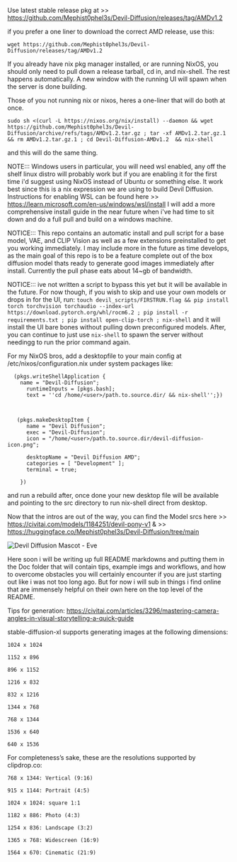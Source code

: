 
Use latest stable release pkg at >> https://github.com/Mephist0phel3s/Devil-Diffusion/releases/tag/AMDv1.2

if you prefer a one liner to download the correct AMD release, use this:
```
wget https://github.com/Mephist0phel3s/Devil-Diffusion/releases/tag/AMDv1.2
```
 

If you already have nix pkg manager installed, or are running NixOS, you should only need to pull down a release tarball, cd in, and nix-shell. The rest happens automatically. 
A new window with the running UI will spawn when the server is done building.

Those of you not running nix or nixos, heres a one-liner that will do both at once.
```
sudo sh <(curl -L https://nixos.org/nix/install) --daemon && wget https://github.com/Mephist0phel3s/Devil-Diffusion/archive/refs/tags/AMDv1.2.tar.gz ; tar -xf AMDv1.2.tar.gz.1 && rm AMDv1.2.tar.gz.1 ; cd Devil-Diffusion-AMDv1.2  && nix-shell
```
and this will do the same thing. 

NOTE::: Windows users in particular, you will need wsl enabled, any off the shelf linux distro will probably work but if you are enabling it for the first time i'd suggest using NixOS instead of Ubuntu or something else. 
It work best since this is a nix expression we are using to build Devil Diffusion.
Instructions for enabling WSL can be found here >> https://learn.microsoft.com/en-us/windows/wsl/install
I will add a more comprehensive install guide in the near future when i've had time to sit down and do a full pull and build on a windows machine.

NOTICE::: 
This repo contains an automatic install and pull script for a base model, VAE, and CLIP Vision as well as a few extensions preinstalled to get you working immediately. I may include more in the future as time develops, as the main goal of this repo is to be a feature complete out of the box diffusion model thats ready to generate good images immediately after install. 
Currently the pull phase eats about 14~gb of bandwidth.

NOTICE::: ive not written a script to bypass this yet but it will be available in the future. For now though, if you wish to skip and use your own models or drops in for the UI, run:
`touch devil_scripts/FIRSTRUN.flag && pip install torch torchvision torchaudio --index-url https://download.pytorch.org/whl/rocm6.2 ; pip install -r requirements.txt ; pip install open-clip-torch ; nix-shell` and it will install the UI bare bones without pulling down preconfigured models.
After, you can continue to just use `nix-shell` to spawn the server without needingg to run the prior command again.

For my NixOS bros, add a desktopfile to your main config at /etc/nixos/configuration.nix under system packages like:
```
  (pkgs.writeShellApplication {
    name = "Devil-Diffusion";
      runtimeInputs = [pkgs.bash];
      text = ''cd /home/<user>/path.to.source.dir/ && nix-shell'';})



   (pkgs.makeDesktopItem {
      name = "Devil Diffusion";
      exec = "Devil-Diffusion";
      icon = "/home/<user>/path.to.source.dir/devil-diffusion-icon.png";

      desktopName = "Devil Diffusion AMD";
      categories = [ "Development" ];
      terminal = true;

    })
```
and run a rebuild after, once done your new desktop file will be available and pointing to the src directory to run nix-shell direct from desktop. 

Now that the intros are out of the way, you can find the Model srcs here >> https://civitai.com/models/1184251/devil-pony-v1 & >> https://huggingface.co/Mephist0phel3s/Devil-Diffusion/tree/main

![Devil Diffusion Mascot - Eve](https://github.com/Mephist0phel3s/Devil-Diffusion/blob/c380efa0a776e74ea43632be844ef1e36ada0c50/devil-diffusion-icon.png)

Here soon i will be writing up full README markdowns and putting them in the Doc folder that will contain tips, example imgs and workflows, and how to overcome obstacles you will certainly encounter if you are just starting out like i was not too long ago. 
But for now i will sub in things i find online that are immensely helpful on their own here on the top level of the README.

Tips for generation:
https://civitai.com/articles/3296/mastering-camera-angles-in-visual-storytelling-a-quick-guide

 stable-diffusion-xl supports generating images at the following dimensions:

    1024 x 1024

    1152 x 896

    896 x 1152

    1216 x 832

    832 x 1216

    1344 x 768

    768 x 1344

    1536 x 640

    640 x 1536

For completeness’s sake, these are the resolutions supported by clipdrop.co:

    768 x 1344: Vertical (9:16)

    915 x 1144: Portrait (4:5)

    1024 x 1024: square 1:1

    1182 x 886: Photo (4:3)

    1254 x 836: Landscape (3:2)

    1365 x 768: Widescreen (16:9)

    1564 x 670: Cinematic (21:9)

